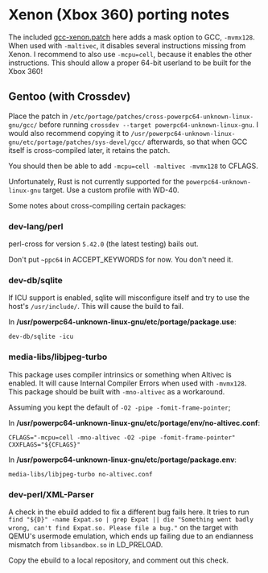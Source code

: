 # Xenon (Xbox 360) porting notes
The included [gcc-xenon.patch](gcc-xenon.patch) here adds a mask option to GCC, `-mvmx128`.
When used with `-maltivec`, it disables several instructions missing from Xenon.
I recommend to also use `-mcpu=cell`, because it enables the other instructions.
This should allow a proper 64-bit userland to be built for the Xbox 360!

## Gentoo (with Crossdev)
Place the patch in `/etc/portage/patches/cross-powerpc64-unknown-linux-gnu/gcc/` before running `crossdev --target powerpc64-unknown-linux-gnu`.
I would also recommend copying it to `/usr/powerpc64-unknown-linux-gnu/etc/portage/patches/sys-devel/gcc/` afterwards, so that when GCC itself is cross-compiled later, it retains the patch.

You should then be able to add `-mcpu=cell -maltivec -mvmx128` to CFLAGS.

Unfortunately, Rust is not currently supported for the `powerpc64-unknown-linux-gnu` target. Use a custom profile with WD-40.

Some notes about cross-compiling certain packages:

### dev-lang/perl
perl-cross for version `5.42.0` (the latest testing) bails out.

Don't put `~ppc64` in ACCEPT_KEYWORDS for now. You don't need it.

### dev-db/sqlite
If ICU support is enabled, sqlite will misconfigure itself and try to use the host's `/usr/include/`. This will cause the build to fail.

In **/usr/powerpc64-unknown-linux-gnu/etc/portage/package.use**:
```
dev-db/sqlite -icu
```

### media-libs/libjpeg-turbo
This package uses compiler intrinsics or something when Altivec is enabled.
It will cause Internal Compiler Errors when used with `-mvmx128`.
This package should be built with `-mno-altivec` as a workaround.

Assuming you kept the default of `-O2 -pipe -fomit-frame-pointer`;

In **/usr/powerpc64-unknown-linux-gnu/etc/portage/env/no-altivec.conf**:
```
CFLAGS="-mcpu=cell -mno-altivec -O2 -pipe -fomit-frame-pointer"
CXXFLAGS="${CFLAGS}"
```

In **/usr/powerpc64-unknown-linux-gnu/etc/portage/package.env**:
```
media-libs/libjpeg-turbo no-altivec.conf
```

### dev-perl/XML-Parser
A check in the ebuild added to fix a different bug fails here.
It tries to run `find "${D}" -name Expat.so | grep Expat || die "Something went badly wrong, can't find Expat.so. Please file a bug."` on the target with QEMU's usermode emulation, which ends up failing due to an endianness mismatch from `libsandbox.so` in LD_PRELOAD.

Copy the ebuild to a local repository, and comment out this check.
